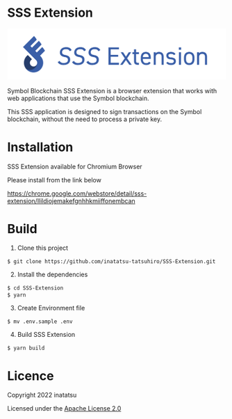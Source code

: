 # SSS Extension

<img src="./images/logo_type_c.png" alt="SSS Extension Logo"/>

Symbol Blockchain SSS Extension is a browser extension that works with web applications that use the Symbol blockchain.

This SSS application is designed to sign transactions on the Symbol blockchain, without the need to process a private key.

# Installation

SSS Extension available for Chromium Browser

Please install from the link below

<https://chrome.google.com/webstore/detail/sss-extension/llildiojemakefgnhhkmiiffonembcan>

# Build

1. Clone this project

```
$ git clone https://github.com/inatatsu-tatsuhiro/SSS-Extension.git
```

2. Install the dependencies

```
$ cd SSS-Extension
$ yarn
```

3. Create Environment file

```
$ mv .env.sample .env
```

4. Build SSS Extension

```
$ yarn build
```

# Licence

Copyright 2022 inatatsu

Licensed under the [Apache License 2.0](LICENSE)
